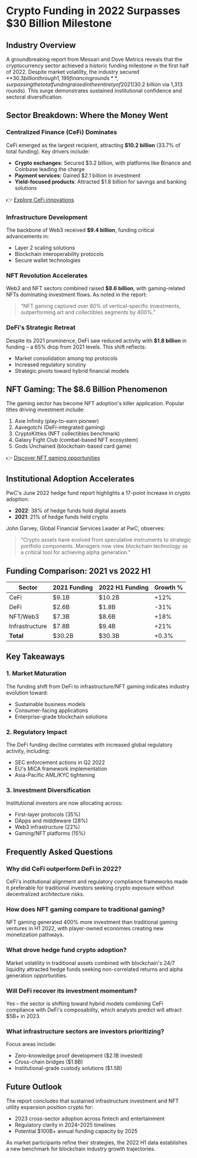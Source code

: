 # Crypto Funding in 2022 Surpasses $30 Billion Milestone

## Industry Overview  
A groundbreaking report from Messari and Dove Metrics reveals that the cryptocurrency sector achieved a historic funding milestone in the first half of 2022. Despite market volatility, the industry secured **$30.3 billion through 1,199 financing rounds**, surpassing the total funding raised in the entirety of 2021 ($30.2 billion via 1,313 rounds). This surge demonstrates sustained institutional confidence and sectoral diversification.

## Sector Breakdown: Where the Money Went  

### Centralized Finance (CeFi) Dominates  
CeFi emerged as the largest recipient, attracting **$10.2 billion** (33.7% of total funding). Key drivers include:  
- **Crypto exchanges**: Secured $3.2 billion, with platforms like Binance and Coinbase leading the charge  
- **Payment services**: Gained $2.1 billion in investment  
- **Yield-focused products**: Attracted $1.8 billion for savings and banking solutions  

👉 [Explore CeFi innovations](https://bit.ly/okx-bonus)  

### Infrastructure Development  
The backbone of Web3 received **$9.4 billion**, funding critical advancements in:  
- Layer 2 scaling solutions  
- Blockchain interoperability protocols  
- Secure wallet technologies  

### NFT Revolution Accelerates  
Web3 and NFT sectors combined raised **$8.6 billion**, with gaming-related NFTs dominating investment flows. As noted in the report:  
> "NFT gaming captured over 80% of vertical-specific investments, outperforming art and collectibles segments by 400%."  

### DeFi's Strategic Retreat  
Despite its 2021 prominence, DeFi saw reduced activity with **$1.8 billion** in funding – a 65% drop from 2021 levels. This shift reflects:  
- Market consolidation among top protocols  
- Increased regulatory scrutiny  
- Strategic pivots toward hybrid financial models  

## NFT Gaming: The $8.6 Billion Phenomenon  
The gaming sector has become NFT adoption's killer application. Popular titles driving investment include:  
1. Axie Infinity (play-to-earn pioneer)  
2. Aavegotchi (DeFi-integrated gaming)  
3. CryptoKitties (NFT collectibles benchmark)  
4. Galaxy Fight Club (combat-based NFT ecosystem)  
5. Gods Unchained (blockchain-based card game)  

👉 [Discover NFT gaming opportunities](https://bit.ly/okx-bonus)  

## Institutional Adoption Accelerates  
PwC's June 2022 hedge fund report highlights a 17-point increase in crypto adoption:  
- **2022**: 38% of hedge funds hold digital assets  
- **2021**: 21% of hedge funds held crypto  

John Garvey, Global Financial Services Leader at PwC, observes:  
> "Crypto assets have evolved from speculative instruments to strategic portfolio components. Managers now view blockchain technology as a critical tool for achieving alpha generation."  

## Funding Comparison: 2021 vs 2022 H1  

| Sector       | 2021 Funding | 2022 H1 Funding | Growth % |
|--------------|--------------|------------------|----------|
| CeFi          | $9.1B        | $10.2B           | +12%     |
| DeFi          | $2.6B        | $1.8B            | -31%     |
| NFT/Web3      | $7.3B        | $8.6B            | +18%     |
| Infrastructure| $7.8B        | $9.4B            | +21%     |
| **Total**     | $30.2B       | $30.3B           | +0.3%    |

## Key Takeaways  

### 1. Market Maturation  
The funding shift from DeFi to infrastructure/NFT gaming indicates industry evolution toward:  
- Sustainable business models  
- Consumer-facing applications  
- Enterprise-grade blockchain solutions  

### 2. Regulatory Impact  
The DeFi funding decline correlates with increased global regulatory activity, including:  
- SEC enforcement actions in Q2 2022  
- EU's MiCA framework implementation  
- Asia-Pacific AML/KYC tightening  

### 3. Investment Diversification  
Institutional investors are now allocating across:  
- First-layer protocols (35%)  
- DApps and middleware (28%)  
- Web3 infrastructure (22%)  
- Gaming/NFT platforms (15%)  

## Frequently Asked Questions  

### Why did CeFi outperform DeFi in 2022?  
CeFi's institutional alignment and regulatory compliance frameworks made it preferable for traditional investors seeking crypto exposure without decentralized architecture risks.  

### How does NFT gaming compare to traditional gaming?  
NFT gaming generated 400% more investment than traditional gaming ventures in H1 2022, with player-owned economies creating new monetization pathways.  

### What drove hedge fund crypto adoption?  
Market volatility in traditional assets combined with blockchain's 24/7 liquidity attracted hedge funds seeking non-correlated returns and alpha generation opportunities.  

### Will DeFi recover its investment momentum?  
Yes – the sector is shifting toward hybrid models combining CeFi compliance with DeFi's composability, which analysts predict will attract $5B+ in 2023.  

### What infrastructure sectors are investors prioritizing?  
Focus areas include:  
- Zero-knowledge proof development ($2.1B invested)  
- Cross-chain bridges ($1.8B)  
- Institutional-grade custody solutions ($1.5B)  

## Future Outlook  
The report concludes that sustained infrastructure investment and NFT utility expansion position crypto for:  
- 2023 cross-sector adoption across fintech and entertainment  
- Regulatory clarity in 2024–2025 timelines  
- Potential $100B+ annual funding capacity by 2025  

As market participants refine their strategies, the 2022 H1 data establishes a new benchmark for blockchain industry growth trajectories.